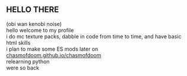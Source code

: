 ## HELLO THERE
(obi wan kenobi noise)<br>
hello welcome to my profile<br>
i do mc texture packs, dabble in code from time to time, and have basic html skills<br>
i plan to make some ES mods later on<br>
<a href="https://chasmofdoom.github.io/chasmofdoom">chasmofdoom.github.io/chasmofdoom</a>
<br>
relearning python<br>
were so back
